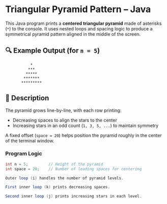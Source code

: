 # Triangular Pyramid Pattern – Java

This Java program prints a **centered triangular pyramid** made of asterisks (`*`) to the console. It uses nested loops and spacing logic to produce a symmetrical pyramid pattern aligned in the middle of the screen.

## 🔍 Example Output (for `n = 5`)

               *
              ***
             *****
            *******
           *********

## 🧠 Description

The pyramid grows line-by-line, with each row printing:
- Decreasing spaces to align the stars to the center
- Increasing stars in an odd count (`1, 3, 5, ...`) to maintain symmetry

A fixed offset (`space = 20`) helps position the pyramid roughly in the center of the terminal window.

### Program Logic

```java
int n = 5;         // Height of the pyramid
int space = 20;    // Number of leading spaces for centering

Outer loop (i) handles the number of pyramid levels.

First inner loop (k) prints decreasing spaces.

Second inner loop (j) prints increasing stars in each level.